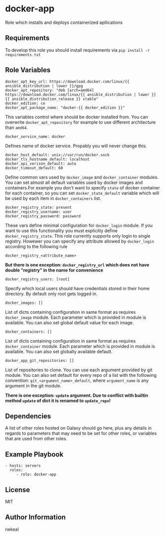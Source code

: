 docker-app
=========

Role which installs and deploys containerized apllications

Requirements
------------

To develop this role you should install requirements via `pip install -r requirements.txt`

Role Variables
--------------
    docker_apt_key_url: https://download.docker.com/linux/{{ ansible_distribution | lower }}/gpg
    docker_apt_repository: "deb [arch=amd64] https://download.docker.com/linux/{{ ansible_distribution | lower }} {{ ansible_distribution_release }} stable"
    docker_edition: ce
    docker_apt_package_name: "docker-{{ docker_edition }}"

This variables control where should be docker installed from. You can overwrite `docker_apt_repository` for example to use different architecture than `amd64`.

    docker_service_name: docker

Defines name of docker service. Propably you will never change this.

    docker_host_default: unix://var/run/docker.sock
    docker_tls_hostname_default: localhost
    docker_api_verison_default: auto
    docker_timeout_default: 60

Define common vars used by `docker_image` and `docker_container` modules. You can set almost all default variables used by docker images and containers.For example you don't want to specify `state` of docker container for each container, so you can set `docker_state_default` variable which will be used by each item in `docker_containers` list.

    docker_registry_state: present
    docker_registry_username: user
    docker_registry_password: password

These vars define minimal configuration for `docker_login` module. If you want to use
this functionality you must explicitly define `docker_registry_state`. This role
currently supports only login to single registry. Howewer you can specify
any attribute allowed by `docker_login` according to the following rule

`docker_registry_<attribute_name>`

**But there is one exception: `docker_registry_url` which does not have double "registry" in the name for convenience**

    docker_registry_users: [root]

Specify which local users should have credentials stored in their home directory.
By default only root gets logged in.


    docker_images: []

List of dicts containing configuration in same format as requires `docker_image` module. Each parameter which is provided in module is available. You can also set global default value for each image.

    docker_containers: []

List of dicts containing configuration in same format as requires `docker_container` module. Each parameter which is provided in module is available. You can also set globally available default.

    docker_app_git_repositories: []

List of repositories to clone. You can use each argument provided by git module. You can also set default for every repo of a list with the folllowing convention:
`git_<argument_name>_default`, where `argument_name` is any argument in the git module.

**There is one exception: `update` argument. Due to conflict with builtin method `update` of dict it is renamed to `update_repo`!**

Dependencies
------------

A list of other roles hosted on Galaxy should go here, plus any details in regards to parameters that may need to be set for other roles, or variables that are used from other roles.

Example Playbook
----------------

    - hosts: servers
      roles:
         - role: docker-app

License
-------

MIT

Author Information
------------------

nekeal
